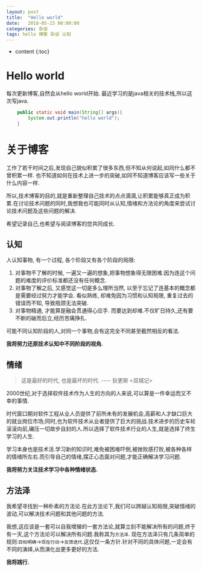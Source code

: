 ```yaml
---
layout: post
title:  "Hello world"
date:   2018-05-15 00:00:00
categories: 杂谈
tags: hello 博客 杂谈 认知
---
```

* content
{:toc}

# Hello world

每次更新博客,自然会从hello world开始.
最近学习的是java相关的技术栈,所以这次写java.

```java
    public static void main(String[] args){
        System.out.println("hello world");
    }
```

# 关于博客

工作了若干时间之后,发现自己貌似积累了很多东西,但不知从何说起,如同什么都不曾积累一样.
也不知道如何在技术上进一步的突破,如同不知道博客应该写一些关于什么内容一样.

所以,技术博客的目的,就是重新整理自己技术的点点滴滴,让积累能够真正成为积累.在讨论技术问题的同时,我想我也可能同时从认知,情绪和方法论的角度来尝试讨论技术问题及这些问题的解决.

希望记录自己,也希望与阅读博客的您共同成长.

## 认知

人认知事物, 有一个过程, 各个阶段又有各个阶段的局限:
1. 对事物不了解的时候, 一遍又一遍的想象,把事物想象得无限困难.因为连这个问题的难度的评价标准都还没有任何概念.
2. 对事物了解之后, 又感觉这一切是多么理所当然, 以至于忘记了连基本的概念都是需要经过努力才能学会. 看似熟练, 却难免因为习惯和认知局限, 重复过去的错误而不知, 导致瓶颈无法突破.
3. 对事物精通, 才能算是融会贯通得心应手. 而要达到却难.不仅旷日持久,还有要不断的破而后立,经历苦痛挣扎.

可能不同认知阶段的人,对同一个事物,会有这完全不同甚至截然相反的看法.

**我将努力还原技术认知中不同阶段的视角.**

## 情绪

> 这是最好的时代, 也是最坏的时代.
> ---- 狄更斯 <双城记>

2000世纪,对于选择软件技术作为人生的方向的人来说,可以算是一件幸运而又不幸的事情.

时代窗口期对软件工程从业人员提供了前所未有的发展机会,高薪和人才缺口巨大的就业岗位市场;同时,也为软件技术从业者提供了巨大的挑战.技术进步的历史车轮滚滚向前,碾压一切故步自封的人.所以选择了软件技术行业的人生,就是选择了终生学习的人生.

学习本身也是技术活.学习新的知识时,难免被困难吓倒,被挫败感打败,被各种各样的情绪所左右.而引导自己的情绪,摆正心态面对问题,才能正确解决学习问题.

**我将努力关注技术学习中各种情绪状态.**

## 方法泽

我希望寻找到一种朴素的方法论.在此方法论下,我们可以跨越认知局限,突破情绪的波动,可以解决技术问题和其他问题的方法.

我想,这应该是一套可以自我增殖的一套方法论,就算立刻不能解决所有的问题,终于有一天,这个方法论可以解决所有问题.我称其为`方法泽`.
现在方法泽只有几条简单的规则:`目标明确`->`现在行动`->`反馈迭代`.这仅仅一条方针.针对不同的具体问题,一定会有不同的演绎,从而演化出更多更好的方法.

**我将践行.**